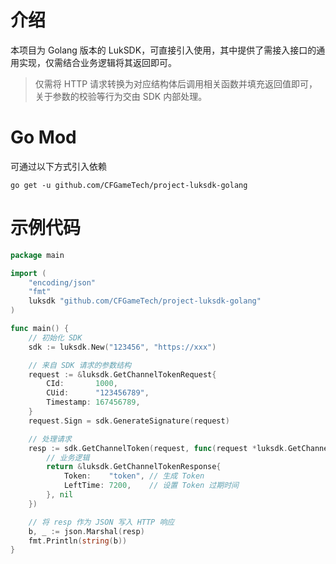 # 介绍
本项目为 Golang 版本的 LukSDK，可直接引入使用，其中提供了需接入接口的通用实现，仅需结合业务逻辑将其返回即可。

> 仅需将 HTTP 请求转换为对应结构体后调用相关函数并填充返回值即可，关于参数的校验等行为交由 SDK 内部处理。

# Go Mod
可通过以下方式引入依赖

```shell
go get -u github.com/CFGameTech/project-luksdk-golang
```

# 示例代码
```go
package main

import (
	"encoding/json"
	"fmt"
	luksdk "github.com/CFGameTech/project-luksdk-golang"
)

func main() {
	// 初始化 SDK
	sdk := luksdk.New("123456", "https://xxx")

	// 来自 SDK 请求的参数结构
	request := &luksdk.GetChannelTokenRequest{
		CId:       1000,
		CUid:      "123456789",
		Timestamp: 167456789,
	}
	request.Sign = sdk.GenerateSignature(request)

	// 处理请求
	resp := sdk.GetChannelToken(request, func(request *luksdk.GetChannelTokenRequest) (*luksdk.GetChannelTokenResponse, error) {
		// 业务逻辑
		return &luksdk.GetChannelTokenResponse{
			Token:    "token", // 生成 Token
			LeftTime: 7200,    // 设置 Token 过期时间
		}, nil
	})

	// 将 resp 作为 JSON 写入 HTTP 响应
	b, _ := json.Marshal(resp)
	fmt.Println(string(b))
}
```